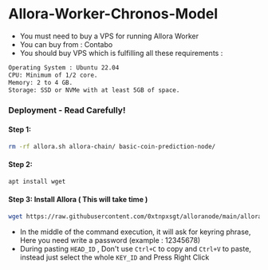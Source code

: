 # Allora-Worker-Chronos-Model


 
- You must need to buy a VPS for running Allora Worker
- You can buy from : Contabo
- You should buy VPS which is fulfilling all these requirements : 
```bash
Operating System : Ubuntu 22.04
CPU: Minimum of 1/2 core.
Memory: 2 to 4 GB.
Storage: SSD or NVMe with at least 5GB of space.
```

### Deployment - Read Carefully! 
#### Step 1: 
```bash
rm -rf allora.sh allora-chain/ basic-coin-prediction-node/
```

#### Step 2: 
```bash
apt install wget
```

#### Step 3: Install Allora ( This will take time )
```bash
wget https://raw.githubusercontent.com/0xtnpxsgt/alloranode/main/allora-oneclickguide.sh && chmod +x allora-oneclickguide.sh && ./allora-oneclickguide.sh
```
- In the middle of the command execution, it will ask for keyring phrase, Here you need write a password (example : 12345678)
- During pasting `HEAD_ID` , Don't use `Ctrl+C` to copy and `Ctrl+V` to paste, instead just select the whole `KEY_ID` and Press Right Click

